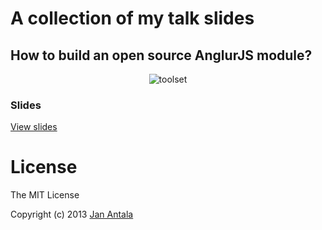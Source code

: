 # A collection of my talk slides

## How to build an open source AnglurJS module?

<p align="center">
    <img src="https://raw.github.com/janantala/slides/master/how-to-build-an-open-source-angularjs-module/img/toolset.png" alt="toolset" />
</p>

### Slides

[View slides](http://janantala.github.io/slides/how-to-build-an-open-source-angularjs-module/#/)


# License

The MIT License

Copyright (c) 2013 [Jan Antala](http://www.janantala.com)
